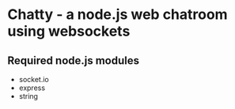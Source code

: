 # Chatty - a node.js web chatroom using websockets

## Required node.js modules
* socket.io
* express
* string